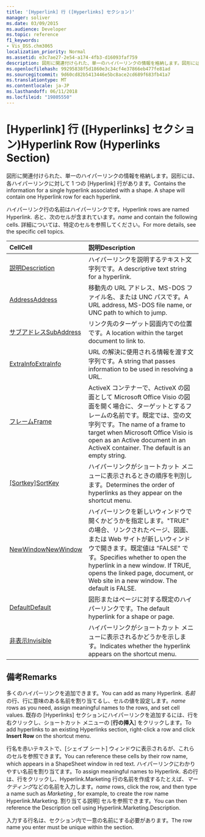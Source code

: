 ```yaml
---
title: '[Hyperlink] 行 ([Hyperlinks] セクション)'
manager: soliver
ms.date: 03/09/2015
ms.audience: Developer
ms.topic: reference
f1_keywords:
- Vis_DSS.chm3065
localization_priority: Normal
ms.assetid: e3c7ae27-2e54-a174-4fb3-d16093faf759
description: 図形に関連付けられた、単一のハイパーリンクの情報を格納します。図形には、各ハイパーリンクに対して 1 つの [Hyperlink] 行があります。
ms.openlocfilehash: 99295838f5d1860e3c34cf4e37866eb477fe81ad
ms.sourcegitcommit: 9d60cd82b5413446e5bc8ace2cd689f683fb41a7
ms.translationtype: MT
ms.contentlocale: ja-JP
ms.lasthandoff: 06/11/2018
ms.locfileid: "19805550"
---
```

# <a name="hyperlink-row-hyperlinks-section"></a><span data-ttu-id="f7c3a-104">[Hyperlink] 行 ([Hyperlinks] セクション)</span><span class="sxs-lookup"><span data-stu-id="f7c3a-104">Hyperlink Row (Hyperlinks Section)</span></span>

<span data-ttu-id="f7c3a-p102">図形に関連付けられた、単一のハイパーリンクの情報を格納します。図形には、各ハイパーリンクに対して 1 つの [Hyperlink] 行があります。</span><span class="sxs-lookup"><span data-stu-id="f7c3a-p102">Contains the information for a single hyperlink associated with a shape. A shape will contain one Hyperlink row for each hyperlink.</span></span>
  
<span data-ttu-id="f7c3a-107">ハイパーリンク行の名前はハイパーリンクです。</span><span class="sxs-lookup"><span data-stu-id="f7c3a-107">Hyperlink rows are named Hyperlink.</span></span> <span data-ttu-id="f7c3a-108">*名*と、次のセルが含まれています。</span><span class="sxs-lookup"><span data-stu-id="f7c3a-108">*name*  and contain the following cells.</span></span> <span data-ttu-id="f7c3a-109">詳細については、特定のセルを参照してください。</span><span class="sxs-lookup"><span data-stu-id="f7c3a-109">For more details, see the specific cell topics.</span></span> 
  
|<span data-ttu-id="f7c3a-110">**Cell**</span><span class="sxs-lookup"><span data-stu-id="f7c3a-110">**Cell**</span></span>|<span data-ttu-id="f7c3a-111">**説明**</span><span class="sxs-lookup"><span data-stu-id="f7c3a-111">**Description**</span></span>|
|:-----|:-----|
|[<span data-ttu-id="f7c3a-112">説明</span><span class="sxs-lookup"><span data-stu-id="f7c3a-112">Description</span></span>](description-cell-hyperlinks-section.md) <br/> |<span data-ttu-id="f7c3a-113">ハイパーリンクを説明するテキスト文字列です。</span><span class="sxs-lookup"><span data-stu-id="f7c3a-113">A descriptive text string for a hyperlink.</span></span>  <br/> |
|[<span data-ttu-id="f7c3a-114">Address</span><span class="sxs-lookup"><span data-stu-id="f7c3a-114">Address</span></span>](address-cell-hyperlinks-section.md) <br/> |<span data-ttu-id="f7c3a-115">移動先の URL アドレス、MS-DOS ファイル名、または UNC パスです。</span><span class="sxs-lookup"><span data-stu-id="f7c3a-115">A URL address, MS-DOS file name, or UNC path to which to jump.</span></span>  <br/> |
|[<span data-ttu-id="f7c3a-116">サブアドレス</span><span class="sxs-lookup"><span data-stu-id="f7c3a-116">SubAddress</span></span>](subaddress-cell-hyperlinks-section.md) <br/> |<span data-ttu-id="f7c3a-117">リンク先のターゲット図面内での位置です。</span><span class="sxs-lookup"><span data-stu-id="f7c3a-117">A location within the target document to link to.</span></span>  <br/> |
|[<span data-ttu-id="f7c3a-118">ExtraInfo</span><span class="sxs-lookup"><span data-stu-id="f7c3a-118">ExtraInfo</span></span>](extrainfo-cell-hyperlinks-section.md) <br/> |<span data-ttu-id="f7c3a-119">URL の解決に使用される情報を渡す文字列です。</span><span class="sxs-lookup"><span data-stu-id="f7c3a-119">A string that passes information to be used in resolving a URL.</span></span>  <br/> |
|[<span data-ttu-id="f7c3a-120">フレーム</span><span class="sxs-lookup"><span data-stu-id="f7c3a-120">Frame</span></span>](frame-cell-hyperlinks-section.md) <br/> |<span data-ttu-id="f7c3a-p104">ActiveX コンテナーで、ActiveX の図面として Microsoft Office Visio の図面を開く場合に、ターゲットとするフレームの名前です。既定では、空の文字列です。</span><span class="sxs-lookup"><span data-stu-id="f7c3a-p104">The name of a frame to target when Microsoft Office Visio is open as an Active document in an ActiveX container. The default is an empty string.</span></span>  <br/> |
|<span data-ttu-id="f7c3a-123">[[Sortkey]](sortkey-cell-hyperlinks-section.md)</span><span class="sxs-lookup"><span data-stu-id="f7c3a-123">[SortKey](sortkey-cell-hyperlinks-section.md)</span></span> <br/> |<span data-ttu-id="f7c3a-124">ハイパーリンクがショートカット メニューに表示されるときの順序を判別します。</span><span class="sxs-lookup"><span data-stu-id="f7c3a-124">Determines the order of hyperlinks as they appear on the shortcut menu.</span></span>  <br/> |
|[<span data-ttu-id="f7c3a-125">NewWindow</span><span class="sxs-lookup"><span data-stu-id="f7c3a-125">NewWindow</span></span>](newwindow-cell-hyperlinks-section.md) <br/> |<span data-ttu-id="f7c3a-p105">ハイパーリンクを新しいウィンドウで開くかどうかを指定します。"TRUE" の場合、リンクされたページ、図面、または Web サイトが新しいウィンドウで開きます。既定値は "FALSE" です。</span><span class="sxs-lookup"><span data-stu-id="f7c3a-p105">Specifies whether to open the hyperlink in a new window. If TRUE, opens the linked page, document, or Web site in a new window. The default is FALSE.</span></span>  <br/> |
|[<span data-ttu-id="f7c3a-129">Default</span><span class="sxs-lookup"><span data-stu-id="f7c3a-129">Default</span></span>](default-cell-hyperlinks-section.md) <br/> |<span data-ttu-id="f7c3a-130">図形またはページに対する既定のハイパーリンクです。</span><span class="sxs-lookup"><span data-stu-id="f7c3a-130">The default hyperlink for a shape or page.</span></span>  <br/> |
|[<span data-ttu-id="f7c3a-131">非表示</span><span class="sxs-lookup"><span data-stu-id="f7c3a-131">Invisible</span></span>](invisible-cell-hyperlinks-section.md) <br/> |<span data-ttu-id="f7c3a-132">ハイパーリンクがショートカット メニューに表示されるかどうかを示します。</span><span class="sxs-lookup"><span data-stu-id="f7c3a-132">Indicates whether the hyperlink appears on the shortcut menu.</span></span>  <br/> |
   
## <a name="remarks"></a><span data-ttu-id="f7c3a-133">備考</span><span class="sxs-lookup"><span data-stu-id="f7c3a-133">Remarks</span></span>

 <span data-ttu-id="f7c3a-134">多くのハイパーリンクを追加できます。</span><span class="sxs-lookup"><span data-stu-id="f7c3a-134">You can add as many Hyperlink.</span></span>  <span data-ttu-id="f7c3a-135">*名前*の行、行に意味のある名前を割り当てるし、セルの値を設定します。</span><span class="sxs-lookup"><span data-stu-id="f7c3a-135">*name*  rows as you need, assign meaningful names to the rows, and set cell values.</span></span> <span data-ttu-id="f7c3a-136">既存の [Hyperlinks] セクションにハイパーリンクを追加するには、行を右クリックし、ショートカット メニューの [**行の挿入**] をクリックします。</span><span class="sxs-lookup"><span data-stu-id="f7c3a-136">To add hyperlinks to an existing Hyperlinks section, right-click a row and click **Insert Row** on the shortcut menu.</span></span> 
  
<span data-ttu-id="f7c3a-137">行名を赤いテキストで、[シェイプ シート] ウィンドウに表示されるが、これらのセルを参照できます。</span><span class="sxs-lookup"><span data-stu-id="f7c3a-137">You can reference these cells by their row name, which appears in a ShapeSheet window in red text.</span></span> <span data-ttu-id="f7c3a-138">ハイパーリンクにわかりやすい名前を割り当てます。</span><span class="sxs-lookup"><span data-stu-id="f7c3a-138">To assign meaningful names to Hyperlink.</span></span> <span data-ttu-id="f7c3a-139">*名*の行は、行をクリックし、Hyperlink.Marketing 行の名前を作成するたとえば、*マーケティング*などの名前を入力します。</span><span class="sxs-lookup"><span data-stu-id="f7c3a-139">*name*  rows, click the row, and then type a name such as  *Marketing*  , for example, to create the row name Hyperlink.Marketing.</span></span> <span data-ttu-id="f7c3a-140">割り当てる説明] セルを参照できます。</span><span class="sxs-lookup"><span data-stu-id="f7c3a-140">You can then reference the Description cell using Hyperlink.Marketing.Description.</span></span> 
  
<span data-ttu-id="f7c3a-141">入力する行名は、セクション内で一意の名前にする必要があります。</span><span class="sxs-lookup"><span data-stu-id="f7c3a-141">The row name you enter must be unique within the section.</span></span>
  


